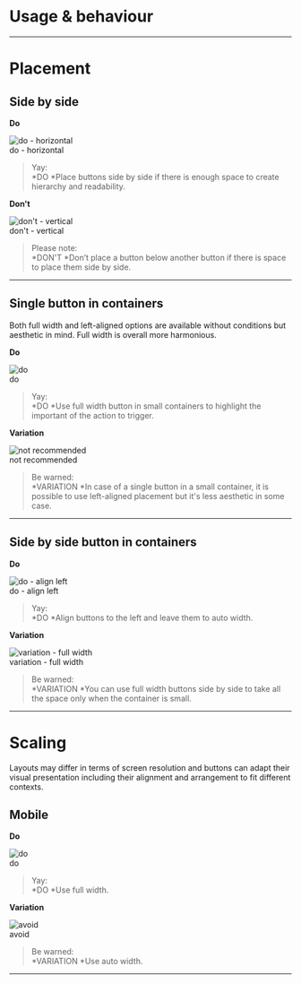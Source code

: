 
# Usage & behaviour

---

# Placement

## Side by side

  
**Do**  
  
![do - horizontal](https://studio-assets.supernova.io/design-systems/81732/13065f0e-da13-4e5a-aad9-84510568ad4a.png)  
do - horizontal  
  
> Yay:  
> *DO
*Place buttons side by side if there is enough space to create hierarchy and readability.  
  
**Don't**  
  
![don't - vertical](https://studio-assets.supernova.io/design-systems/81732/251ba84f-4e4d-4f2c-97a4-623db6251d81.png)  
don't - vertical  
  
> Please note:  
> *DON'T 
*Don’t place a button below another button if there is space to place them side by side.  


---

## Single button in containers

Both full width and left-aligned options are available without conditions but aesthetic in mind. Full width is overall more harmonious.

  
**Do**  
  
![do](https://studio-assets.supernova.io/design-systems/81732/90c2b023-8641-4f64-9086-5d33bb339afa.png)  
do  
  
> Yay:  
> *DO
*Use full width button in small containers to highlight the important of the action to trigger.  
  
**Variation**  
  
![not recommended](https://studio-assets.supernova.io/design-systems/81732/232efbb3-80af-4ef6-a2aa-cd16af02094b.png)  
not recommended  
  
> Be warned:  
> *VARIATION 
*In case of a single button in a small container, it is possible to use left-aligned placement but it's less aesthetic in some case.  


---

## Side by side button in containers

  
**Do**  
  
![do - align left](https://studio-assets.supernova.io/design-systems/81732/8258fef8-90d5-4b25-be09-9b2045f35136.png)  
do - align left  
  
> Yay:  
> *DO
*Align buttons to the left and leave them to auto width.  
  
**Variation**  
  
![variation - full width](https://studio-assets.supernova.io/design-systems/81732/023f1635-3fd5-49d0-8104-49fd323aae9c.png)  
variation - full width  
  
> Be warned:  
> *VARIATION 
*You can use full width buttons side by side to take all the space only when the container is small.  


---

# Scaling

Layouts may differ in terms of screen resolution and buttons can adapt their visual presentation including their alignment and arrangement to fit different contexts.

## Mobile

  
**Do**  
  
![do](https://studio-assets.supernova.io/design-systems/81732/bbdc39a7-6612-4e6e-878f-3e801b8fcd7e.png)  
do  
  
> Yay:  
> *DO
*Use full width.  
  
**Variation**  
  
![avoid](https://studio-assets.supernova.io/design-systems/81732/a09faca3-a482-45b9-9360-c18622951bf0.png)  
avoid  
  
> Be warned:  
> *VARIATION 
*Use auto width.  


---